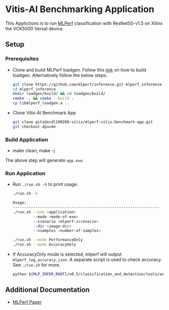 # Vitis-AI Benchmarking Application

This Applictions is to run [MLPerf]() classification with ResNet50-v1.5 on Xilinx the VCK5000 Versal device. 

## Setup

### Prerequisites

- Clone and build MLPerf loadgen. Follow this [link](https://github.com/mlperf/inference/blob/master/loadgen/README_BUILD.md) on how to build loadgen. Alternatively follow the below steps.
    ```sh
    git clone https://github.com/mlperf/inference.git mlperf_inference
    cd mlperf_inference
    mkdir loadgen/build/ && cd loadgen/build/
    cmake .. && cmake --build .
    cp libmlperf_loadgen.a ..
    ```
- Clone Vitis-AI Benchmark App
    ```sh
    git clone gits@xcdl190260:vitis/mlperf-vitis-benchmark-app.git
    git checkout dpuv4e
    ```

### Build Application

- make clean; make -j

The above step will generate `app.exe`. 

### Run Application

- Run `./run.sh -h` to print usage.
    ```sh
    ./run.sh -h

    Usage:
    -----------------------------------------------------------------
    ./run.sh --exe <application>
             --mode <mode-of-exe>
             --scenario <mlperf-screnario>
             --dir <image-dir>
             --nsamples <number-of-samples>

    ./run.sh --mode PerformanceOnly
    ./run.sh --mode AccuracyOnly 
    ```
- If AccuracyOnly mode is selected, mlperf will output `mlperf_log_accuracy.json`. A separate script is used to check accuracy. See `./run.sh` for more.

    ```sh
    python ${MLP_INFER_ROOT}/v0.5/classification_and_detection/tools/accuracy-imagenet.py --imagenet-val-file=${DIRECTORY}/val_map.txt --mlperf-accuracy-file=mlperf_log_accuracy.json
    ```

## Additional Documentation

- [MLPerf Paper](https://arxiv.org/pdf/1911.02549.pdf)
